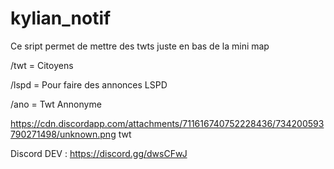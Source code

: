 # kylian_notif

Ce sript permet de mettre des twts juste en bas de la mini map

/twt = Citoyens

/lspd = Pour faire des annonces LSPD

/ano = Twt Annonyme

https://cdn.discordapp.com/attachments/711616740752228436/734200593790271498/unknown.png twt


Discord DEV : https://discord.gg/dwsCFwJ
